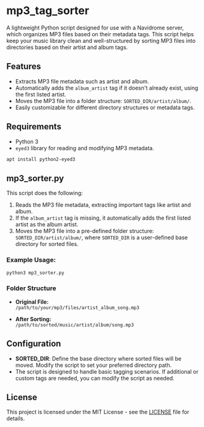 # mp3_tag_sorter

A lightweight Python script designed for use with a Navidrome server, which organizes MP3 files based on their metadata tags. This script helps keep your music library clean and well-structured by sorting MP3 files into directories based on their artist and album tags.

## Features

- Extracts MP3 file metadata such as artist and album.
- Automatically adds the `album_artist` tag if it doesn't already exist, using the first listed artist.
- Moves the MP3 file into a folder structure: `SORTED_DIR/artist/album/`.
- Easily customizable for different directory structures or metadata tags.

## Requirements

- Python 3
- `eyed3` library for reading and modifying MP3 metadata.
  
```bash
apt install python2-eyed3
```

## mp3_sorter.py

This script does the following:

1. Reads the MP3 file metadata, extracting important tags like artist and album.
2. If the `album_artist` tag is missing, it automatically adds the first listed artist as the album artist.
3. Moves the MP3 file into a pre-defined folder structure: `SORTED_DIR/artist/album/`, where `SORTED_DIR` is a user-defined base directory for sorted files.
   
### Example Usage:

```bash
python3 mp3_sorter.py
```

### Folder Structure

- **Original File:**  
  `/path/to/your/mp3/files/artist_album_song.mp3`
  
- **After Sorting:**  
  `/path/to/sorted/music/artist/album/song.mp3`

## Configuration

- **SORTED_DIR**: Define the base directory where sorted files will be moved. Modify the script to set your preferred directory path.
- The script is designed to handle basic tagging scenarios. If additional or custom tags are needed, you can modify the script as needed.

## License

This project is licensed under the MIT License - see the [LICENSE](LICENSE) file for details.
